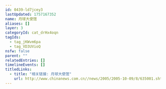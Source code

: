 ```yaml
---
id: 0439-ld7jcey3
lastUpdated: 1757167352
name: 月球大使馆
aliases: []
layer: 3
categoryId: cat_drHx4oqn
tagIds:
  - tag_jKWvm6pa
  - tag_VD3UVioQ
nsfw: false
parent: ""
relatedEntries: []
timelineEvents: []
titledLinks:
  - title: "相关链接: 月球大使馆"
    url: http://www.chinanews.com.cn//news/2005/2005-10-09/8/635001.shtml
---
```



